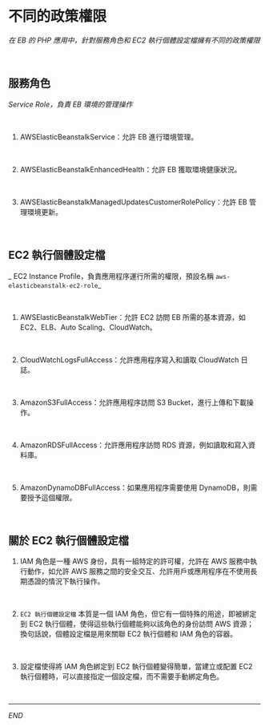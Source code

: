 # 不同的政策權限

_在 EB 的 PHP 應用中，針對服務角色和 EC2 執行個體設定檔擁有不同的政策權限_

<br>

## 服務角色 

_Service Role，負責 EB 環境的管理操作_

<br>

1. AWSElasticBeanstalkService：允許 EB 進行環境管理。

<br>

2. AWSElasticBeanstalkEnhancedHealth：允許 EB 獲取環境健康狀況。

<br>

3. AWSElasticBeanstalkManagedUpdatesCustomerRolePolicy：允許 EB 管理環境更新。

<br>

## EC2 執行個體設定檔

_ EC2 Instance Profile，負責應用程序運行所需的權限，預設名稱 `aws-elasticbeanstalk-ec2-role`_

<br>

1. AWSElasticBeanstalkWebTier：允許 EC2 訪問 EB 所需的基本資源，如 EC2、ELB、Auto Scaling、CloudWatch。

<br>

2. CloudWatchLogsFullAccess：允許應用程序寫入和讀取 CloudWatch 日誌。

<br>

3. AmazonS3FullAccess：允許應用程序訪問 S3 Bucket，進行上傳和下載操作。

<br>

4. AmazonRDSFullAccess：允許應用程序訪問 RDS 資源，例如讀取和寫入資料庫。

<br>

5. AmazonDynamoDBFullAccess：如果應用程序需要使用 DynamoDB，則需要授予這個權限。

<br>

## 關於 EC2 執行個體設定檔

1. IAM 角色是一種 AWS 身份，具有一組特定的許可權，允許在 AWS 服務中執行動作，如允許 AWS 服務之間的安全交互、允許用戶或應用程序在不使用長期憑證的情況下執行操作。

<br>

2. `EC2 執行個體設定檔` 本質是一個 IAM 角色，但它有一個特殊的用途，即被綁定到 EC2 執行個體，使得這些執行個體能夠以該角色的身份訪問 AWS 資源；換句話說，個體設定檔是用來關聯 EC2 執行個體和 IAM 角色的容器。

<br>

3. 設定檔使得將 IAM 角色綁定到 EC2 執行個體變得簡單，當建立或配置 EC2 執行個體時，可以直接指定一個設定檔，而不需要手動綁定角色。

<br>

___

_END_